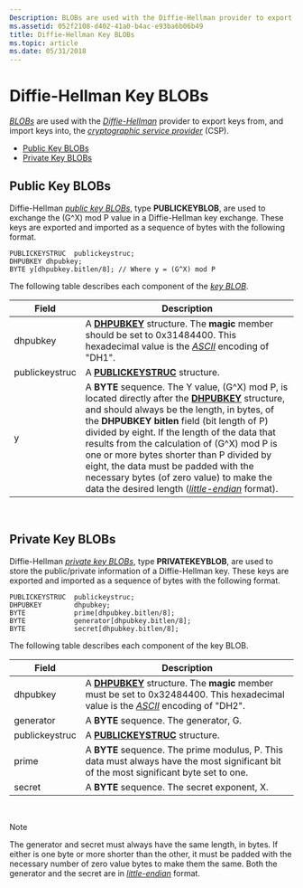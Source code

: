 ```yaml
---
Description: BLOBs are used with the Diffie-Hellman provider to export keys from, and import keys into, the cryptographic service provider (CSP).
ms.assetid: 052f2108-d402-41a0-b4ac-e93ba6b06b49
title: Diffie-Hellman Key BLOBs
ms.topic: article
ms.date: 05/31/2018
---
```


# Diffie-Hellman Key BLOBs

[*BLOBs*](../secgloss/b-gly.md) are used with the [*Diffie-Hellman*](../secgloss/d-gly.md) provider to export keys from, and import keys into, the [*cryptographic service provider*](../secgloss/c-gly.md) (CSP).

-   [Public Key BLOBs](#public-key-blobs)
-   [Private Key BLOBs](#private-key-blobs)

## Public Key BLOBs

Diffie-Hellman [*public key BLOBs*](../secgloss/p-gly.md), type **PUBLICKEYBLOB**, are used to exchange the (G^X) mod P value in a Diffie-Hellman key exchange. These keys are exported and imported as a sequence of bytes with the following format.

``` syntax
PUBLICKEYSTRUC  publickeystruc; 
DHPUBKEY dhpubkey;
BYTE y[dhpubkey.bitlen/8]; // Where y = (G^X) mod P
```

The following table describes each component of the [*key BLOB*](../secgloss/k-gly.md).



| Field          | Description                                                                                                                                                                                                                                                                                                                                                                                                                                                                                                                                                                    |
|----------------|--------------------------------------------------------------------------------------------------------------------------------------------------------------------------------------------------------------------------------------------------------------------------------------------------------------------------------------------------------------------------------------------------------------------------------------------------------------------------------------------------------------------------------------------------------------------------------|
| dhpubkey       | A [**DHPUBKEY**](/windows/win32/api/wincrypt/ns-wincrypt-dhpubkey) structure. The **magic** member should be set to 0x31484400. This hexadecimal value is the [*ASCII*](../secgloss/a-gly.md) encoding of "DH1".                                                                                                                                                                                                                                                                                                                                                                 |
| publickeystruc | A [**PUBLICKEYSTRUC**](/windows/desktop/api/Wincrypt/ns-wincrypt-publickeystruc) structure.                                                                                                                                                                                                                                                                                                                                                                                                                                                                                                                          |
| y              | A **BYTE** sequence. The Y value, (G^X) mod P, is located directly after the [**DHPUBKEY**](/windows/win32/api/wincrypt/ns-wincrypt-dhpubkey) structure, and should always be the length, in bytes, of the **DHPUBKEY bitlen** field (bit length of P) divided by eight. If the length of the data that results from the calculation of (G^X) mod P is one or more bytes shorter than P divided by eight, the data must be padded with the necessary bytes (of zero value) to make the data the desired length ([*little-endian*](../secgloss/l-gly.md) format). |



 

## Private Key BLOBs

Diffie-Hellman [*private key BLOBs*](../secgloss/p-gly.md), type **PRIVATEKEYBLOB**, are used to store the public/private information of a Diffie-Hellman key. These keys are exported and imported as a sequence of bytes with the following format.

``` syntax
PUBLICKEYSTRUC  publickeystruc; 
DHPUBKEY        dhpubkey;
BYTE            prime[dhpubkey.bitlen/8];
BYTE            generator[dhpubkey.bitlen/8];
BYTE            secret[dhpubkey.bitlen/8];
```

The following table describes each component of the key BLOB.



| Field          | Description                                                                                                                                                                                                  |
|----------------|--------------------------------------------------------------------------------------------------------------------------------------------------------------------------------------------------------------|
| dhpubkey       | A [**DHPUBKEY**](/windows/win32/api/wincrypt/ns-wincrypt-dhpubkey) structure. The **magic** member must be set to 0x32484400. This hexadecimal value is the [*ASCII*](../secgloss/a-gly.md) encoding of "DH2". |
| generator      | A **BYTE** sequence. The generator, G.                                                                                                                                                                       |
| publickeystruc | A [**PUBLICKEYSTRUC**](/windows/desktop/api/Wincrypt/ns-wincrypt-publickeystruc) structure.                                                                                                                                                        |
| prime          | A **BYTE** sequence. The prime modulus, P. This data must always have the most significant bit of the most significant byte set to one.                                                                      |
| secret         | A **BYTE** sequence. The secret exponent, X.                                                                                                                                                                 |



 

> [!Note]  
> The generator and secret must always have the same length, in bytes. If either is one byte or more shorter than the other, it must be padded with the necessary number of zero value bytes to make them the same. Both the generator and the secret are in [*little-endian*](../secgloss/l-gly.md) format.

 

 

 